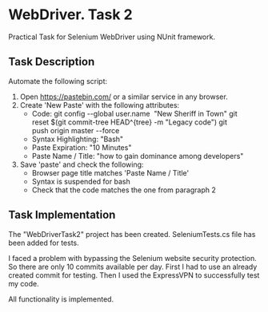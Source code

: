 # WebDriver. Task 2

Practical Task for Selenium WebDriver using NUnit framework.

## Task Description

Automate the following script:

1. Open https://pastebin.com/ or a similar service in any browser.
2. Create 'New Paste' with the following attributes:
   * Code:
            git config --global user.name  "New Sheriff in Town"
            git reset $(git commit-tree HEAD^{tree} -m "Legacy code")
            git push origin master --force
   * Syntax Highlighting: "Bash"
   * Paste Expiration: "10 Minutes"
   * Paste Name / Title: "how to gain dominance among developers"
3. Save 'paste' and check the following:
   * Browser page title matches 'Paste Name / Title'
   * Syntax is suspended for bash
   * Check that the code matches the one from paragraph 2


 ## Task Implementation

 The "WebDriverTask2" project has been created. SeleniumTests.cs file has been added for tests.

 I faced a problem with bypassing the Selenium website security protection. So there are only 10 commits available per day.
 First I had to use an already created commit for testing. Then I used the ExpressVPN to successfully test my code.
 
 All functionality is implemented.
 
